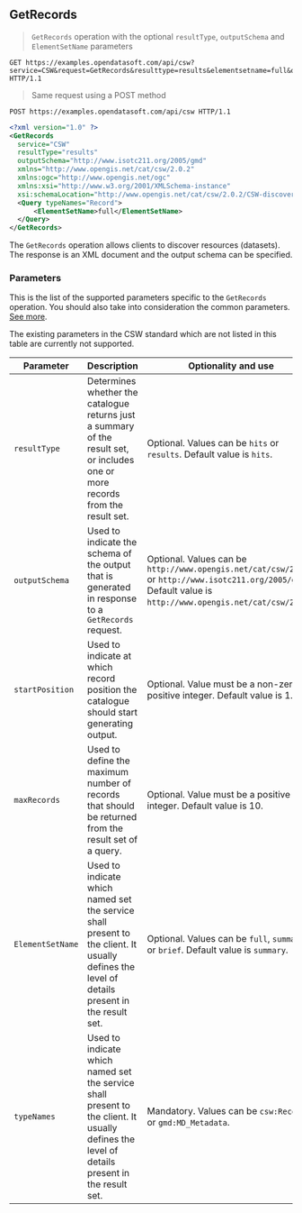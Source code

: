 ## GetRecords

> `GetRecords` operation with the optional `resultType`, `outputSchema` and
`ElementSetName` parameters

```http
GET https://examples.opendatasoft.com/api/csw?service=CSW&request=GetRecords&resulttype=results&elementsetname=full&outputschema=http://www.isotc211.org/2005/gmd&typenames=csw:Record HTTP/1.1
```

> Same request using a POST method

```http
POST https://examples.opendatasoft.com/api/csw HTTP/1.1
```

```xml
<?xml version="1.0" ?>
<GetRecords
  service="CSW"
  resultType="results"
  outputSchema="http://www.isotc211.org/2005/gmd"
  xmlns="http://www.opengis.net/cat/csw/2.0.2"
  xmlns:ogc="http://www.opengis.net/ogc"
  xmlns:xsi="http://www.w3.org/2001/XMLSchema-instance"
  xsi:schemaLocation="http://www.opengis.net/cat/csw/2.0.2/CSW-discovery.xsd">
  <Query typeNames="Record">
      <ElementSetName>full</ElementSetName>
  </Query>
</GetRecords>
````

The `GetRecords` operation allows clients to discover resources (datasets). The response is an XML document and
the output schema can be specified.

### Parameters

This is the list of the supported parameters specific to the `GetRecords` operation. You should also take into
consideration the common parameters. [See more](#parameters).

The existing parameters in the CSW standard which are not listed in this table are currently not supported.

Parameter | Description | Optionality and use
--------- | ----------- | -------------------
`resultType` | Determines whether the catalogue returns just a summary of the result set, or includes one or more records from the result set. | Optional. Values can be `hits` or `results`. Default value is `hits`.
`outputSchema` | Used to indicate the schema of the output that is generated in response to a `GetRecords` request. | Optional. Values can be `http://www.opengis.net/cat/csw/2.0.2` or `http://www.isotc211.org/2005/gmd`. <br> Default value is `http://www.opengis.net/cat/csw/2.0.2`.
`startPosition` | Used to indicate at which record position the catalogue should start generating output. | Optional. Value must be a non-zero positive integer. Default value is 1.
`maxRecords` | Used to define the maximum number of records that should be returned from the result set of a query. | Optional. Value must be a positive integer. Default value is 10.
`ElementSetName` | Used to indicate which named set the service shall present to the client. It usually defines the level of details present in the result set. | Optional. Values can be `full`, `summary` or `brief`. Default value is `summary`.
`typeNames` | Used to indicate which named set the service shall present to the client. It usually defines the level of details present in the result set. | Mandatory. Values can be `csw:Record` or `gmd:MD_Metadata`.
